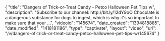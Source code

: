 {
    "title": "Dangers of Trick-or-Treat Candy - Petco Halloween Pet Tips w",
    "description": "Subscribe to our channel: http:\/\/bit.ly\/12dY9oO Chocolate is a dangerous substance for dogs to ingest, which is why it's so important to make sure that your ...",
    "videoid": "145674",
    "date_created": "1394818885",
    "date_modified": "1418181186",
    "type": "captivate",
    "layout": "video",
    "url": "\/v\/dangers-of-trick-or-treat-candy-petco-halloween-pet-tips-w\/145674"
}